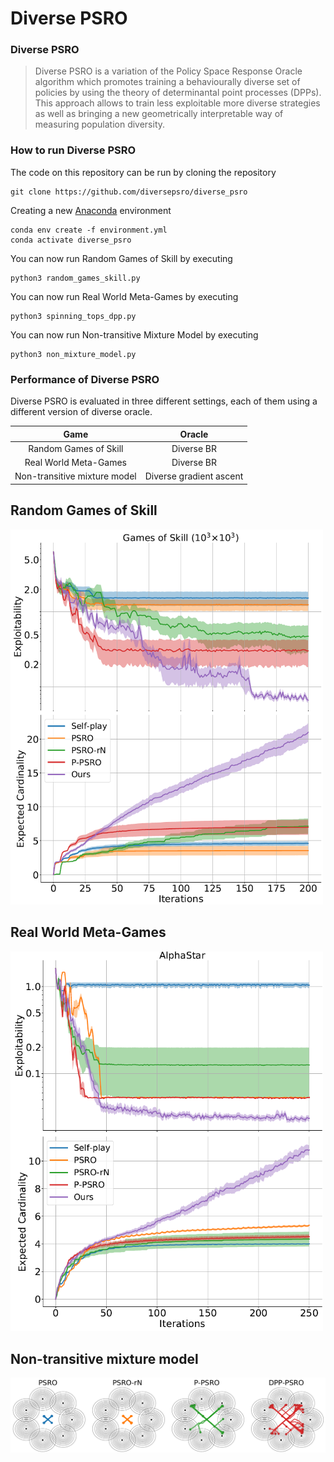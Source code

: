 # Diverse PSRO

### Diverse PSRO

> Diverse PSRO is a variation of the Policy Space Response Oracle algorithm which promotes training a behaviourally diverse set of policies by using the theory of determinantal 
point processes (DPPs). This approach allows to train less exploitable more diverse strategies as well as bringing a new geometrically interpretable way of measuring 
population diversity.



### How to run Diverse PSRO

The code on this repository can be run by cloning the repository

```shell
git clone https://github.com/diversepsro/diverse_psro
```

Creating a new [Anaconda](https://www.anaconda.com/) environment

```shell
conda env create -f environment.yml
conda activate diverse_psro
```

You can now run Random Games of Skill by executing

```shell
python3 random_games_skill.py
```

You can now run Real World Meta-Games by executing

```shell
python3 spinning_tops_dpp.py
```

You can now run Non-transitive Mixture Model by executing

```shell
python3 non_mixture_model.py
```


### Performance of Diverse PSRO

Diverse PSRO is evaluated in three different settings, each of them using a different version of diverse oracle.

|              Game               |           Oracle          |
| :-----------------------------: | :-----------------------: |
|     Random Games of Skill       |         Diverse BR        |
|     Real World Meta-Games       |         Diverse BR        |
|  Non-transitive mixture model   |  Diverse gradient ascent  |


## Random Games of Skill

<img src="results/GoS1000.png" width="500" >

## Real World Meta-Games

<img src="results/AlphaStar.png" width="500" >

## Non-transitive mixture model

<img src="results/NTMM.png" width="1000" >
